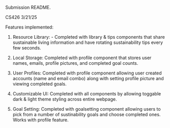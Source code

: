 Submission README.

CS426 3/21/25

Features implemented:
1. Resource Library: - Completed with library & tips components that share sustainable living information and have rotating sustainability tips every few seconds.

2. Local Storage: Completed with profile component that stores user names, emails, profile pictures, and completed goal counts.

3. User Profiles: Completed with profile component allowing user created accounts (name and email combo) along with setting profile picture and viewing completed goals.

4. Customizable UI: Completed with all components by allowing toggable dark & light theme styling across entire webpage.

5. Goal Setting: Completed with goalsetting component allowing users to pick from a number of sustinability goals and choose completed ones. Works with profile feature.